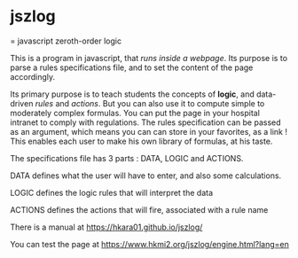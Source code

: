 # jszlog
= javascript zeroth-order logic

This is a program in javascript, that *runs inside a webpage*. Its purpose is to parse a rules specifications file, and
to set the content of the page accordingly.

Its primary purpose is to teach students the concepts of **logic**, and data-driven *rules* and *actions*.
But you can also use it to compute simple to moderately complex formulas. 
You can put the page in your hospital intranet to comply with regulations.
The rules specification can be passed as an argument, which means you can can store in your favorites, as a link !
This enables each user to make his own library of formulas, at his taste.

The specifications file has 3 parts : DATA, LOGIC and ACTIONS.

DATA defines what the user will have to enter, and also some calculations.

LOGIC defines the logic rules that will interpret the data

ACTIONS defines the actions that will fire, associated with a rule name

There is a manual at https://hkara01.github.io/jszlog/

You can test the page at https://www.hkmi2.org/jszlog/engine.html?lang=en
